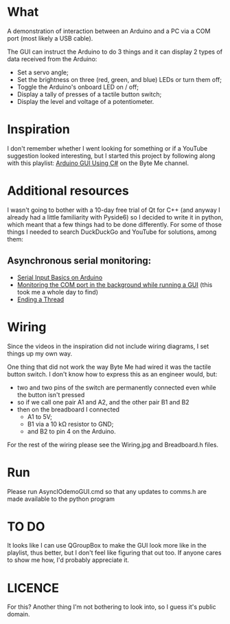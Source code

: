 # What

A demonstration of interaction between an Arduino and a PC via a COM port (most likely a USB cable).

The GUI can instruct the Arduino to do 3 things and it can display 2 types of data received from the Arduino:
- Set a servo angle;
- Set the brightness on three (red, green, and blue) LEDs or turn them off;
- Toggle the Arduino's onboard LED on / off;
- Display a tally of presses of a tactile button switch;
- Display the level and voltage of a potentiometer.



# Inspiration

I don't remember whether I went looking for something or if a YouTube suggestion looked interesting, but I started this project by following along with this playlist: [Arduino GUI Using C#](https://www.youtube.com/playlist?list=PLDxm-EGn62t7indrQcJGBchHJCJqTWdGP) on the Byte Me channel.



# Additional resources

I wasn't going to bother with a 10-day free trial of Qt for C++ (and anyway I already had a little familiarity with Pyside6) so I decided to write it in python, which meant that a few things had to be done differently. For some of those things I needed to search DuckDuckGo and YouTube for solutions, among them:
## Asynchronous serial monitoring:
- [Serial Input Basics on Arduino](https://forum.arduino.cc/t/serial-input-basics-updated/382007)
- [Monitoring the COM port in the background while running a GUI](https://www.youtube.com/watch?v=HKgk4i8u8nk) (this took me a whole day to find)
- [Ending a Thread](https://stackoverflow.com/questions/323972/is-there-any-way-to-kill-a-thread)



# Wiring

Since the videos in the inspiration did not include wiring diagrams, I set things up my own way.

One thing that did not work the way Byte Me had wired it was the tactile button switch. I don't know how to express this as an engineer would, but:
- two and two pins of the switch are permanently connected even while the button isn't pressed
- so if we call one pair A1 and A2, and the other pair B1 and B2
- then on the breadboard I connected
	- A1 to 5V;
	- B1 via a 10 kΩ resistor to GND;
	- and B2 to pin 4 on the Arduino.

For the rest of the wiring please see the Wiring.jpg and Breadboard.h files.



# Run

Please run AsyncIOdemoGUI.cmd so that any updates to comms.h are made available to the python program



# TO DO


It looks like I can use QGroupBox to make the GUI look more like in the playlist, thus better, but I don't feel like figuring that out too. If anyone cares to show me how, I'd probably appreciate it.

# LICENCE

For this? Another thing I'm not bothering to look into, so I guess it's public domain.
